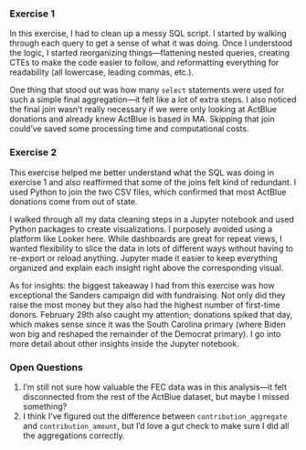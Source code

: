 ### Exercise 1
In this exercise, I had to clean up a messy SQL script. I started by walking through each query to get a sense of what it was doing. Once I understood the logic, I started reorganizing things—flattening nested queries, creating CTEs to make the code easier to follow, and reformatting everything for readability (all lowercase, leading commas, etc.).

One thing that stood out was how many `select` statements were used for such a simple final aggregation—it felt like a lot of extra steps. I also noticed the final join wasn’t really necessary if we were only looking at ActBlue donations and already knew ActBlue is based in MA. Skipping that join could’ve saved some processing time and computational costs.

### Exercise 2  
This exercise helped me better understand what the SQL was doing in exercise 1 and also reaffirmed that some of the joins felt kind of redundant. I used Python to join the two CSV files, which confirmed that most ActBlue donations come from out of state.

I walked through all my data cleaning steps in a Jupyter notebook and used Python packages to create visualizations. I purposely avoided using a platform like Looker here. While dashboards are great for repeat views, I wanted flexibility to slice the data in lots of different ways without having to re-export or reload anything. Jupyter made it easier to keep everything organized and explain each insight right above the corresponding visual.

As for insights: the biggest takeaway I had from this exercise was how exceptional the Sanders campaign did with fundraising. Not only did they raise the most money but they also had the highest number of first-time donors. February 29th also caught my attention; donations spiked that day, which makes sense since it was the South Carolina primary (where Biden won big and reshaped the remainder of the Democrat primary). I go into more detail about other insights inside the Jupyter notebook.

### Open Questions
1. I’m still not sure how valuable the FEC data was in this analysis—it felt disconnected from the rest of the ActBlue dataset, but maybe I missed something?
2. I think I’ve figured out the difference between `contribution_aggregate` and `contribution_amount`, but I’d love a gut check to make sure I did all the aggregations correctly.
